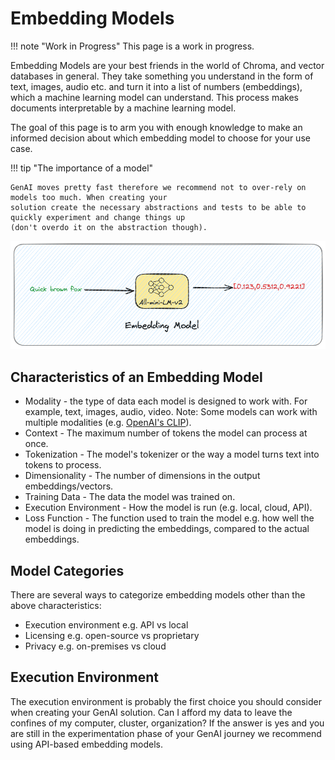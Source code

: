 # Embedding Models

!!! note "Work in Progress"
This page is a work in progress.

Embedding Models are your best friends in the world of Chroma, and vector databases in general. They take something you
understand in the form of text, images, audio etc. and turn it into a list of numbers (embeddings), which a machine
learning
model can understand. This process makes documents interpretable by a machine learning model.

The goal of this page is to arm you with enough knowledge to make an informed decision about which embedding model to
choose for your use case.

!!! tip "The importance of a model"

    GenAI moves pretty fast therefore we recommend not to over-rely on models too much. When creating your
    solution create the necessary abstractions and tests to be able to quickly experiment and change things up
    (don't overdo it on the abstraction though).

![Functioning of an Embedding Model](../assets/images/embedding-model-basic.png)

## Characteristics of an Embedding Model

- Modality - the type of data each model is designed to work with. For example, text, images, audio, video. Note: Some
  models can work with multiple modalities (e.g. [OpenAI's CLIP](https://github.com/openai/CLIP)).
- Context - The maximum number of tokens the model can process at once.
- Tokenization - The model's tokenizer or the way a model turns text into tokens to process.
- Dimensionality - The number of dimensions in the output embeddings/vectors.
- Training Data - The data the model was trained on.
- Execution Environment - How the model is run (e.g. local, cloud, API).
- Loss Function - The function used to train the model e.g. how well the model is doing in predicting the embeddings,
  compared to the actual embeddings.

## Model Categories

There are several ways to categorize embedding models other than the above characteristics:

- Execution environment e.g. API vs local
- Licensing e.g. open-source vs proprietary
- Privacy e.g. on-premises vs cloud

## Execution Environment

The execution environment is probably the first choice you should consider when creating your GenAI solution.
Can I afford my data to leave the confines of my computer, cluster, organization? If the answer is yes and you are still
in the experimentation phase of your GenAI journey we recommend using API-based embedding models.

